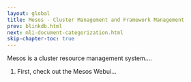 ```yaml
---
layout: global
title: Mesos - Cluster Management and Framework Management
prev: blinkdb.html
next: mli-document-categorization.html
skip-chapter-toc: true
---
```


Mesos is a cluster resource management system....

1. First, check out the Mesos Webui...
